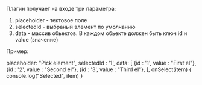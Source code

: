 Плагин получает на входе три параметра:
1. placeholder - тектовое поле
2. selectedId - выбраный элемент по умолчанию
3. data - массив обьектов. В каждом обьекте должен быть ключ id и value (значение)

Пример:

placeholder: "Pick element",
 selectedId : '1',
 data: [
  {id : '1', value : "First el"},
  {id : '2', value : "Second el"},
  {id : '3', value : "Third el"},
 ],
 onSelect(item) {
  console.log("Selected", item)
 }
 

